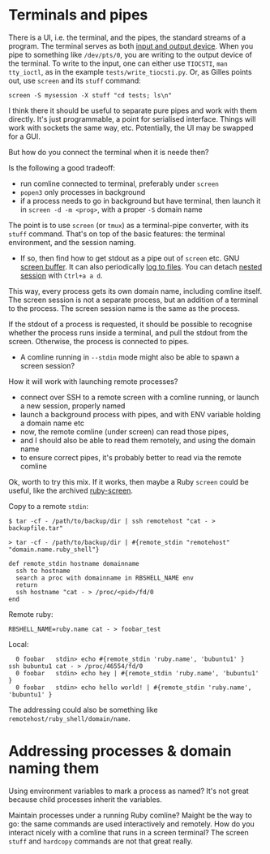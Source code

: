 # Terminals and pipes

There is a UI, i.e. the terminal, and the pipes, the standard streams of a program.
The terminal serves as both [input and output device](https://unix.stackexchange.com/questions/48103/construct-a-command-by-putting-a-string-into-a-tty).
When you pipe to something like `/dev/pts/0`, you are writing to the output device of the terminal.
To write to the input, one can either use `TIOCSTI`, `man tty_ioctl`, as in
the example `tests/write_tiocsti.py`. Or, as Gilles points out, use `screen`
and its `stuff` command:

```
screen -S mysession -X stuff "cd tests; ls\n"
```

I think there it should be useful to separate pure pipes and work with them directly.
It's just programmable, a point for serialised interface. Things will work with
sockets the same way, etc. Potentially, the UI may be swapped for a GUI.

But how do you connect the terminal when it is neede then?

Is the following a good tradeoff:

* run comline connected to terminal, preferably under `screen`
* `popen3` only processes in background
* if a process needs to go in background but have terminal,
  then launch it in `screen -d -m <prog>`, with a proper `-S` domain name

The point is to use `screen` (or `tmux`) as a terminal-pipe converter, with its `stuff` command.
That's on top of the basic features: the terminal environment, and the session naming.

* If so, then find how to get stdout as a pipe out of `screen` etc.
  GNU [screen buffer](https://askubuntu.com/questions/817007/save-stdout-and-stderr-of-programs-running-under-gnu-screen-when-you-forgot-to-r).
  It can also periodically [log to files](https://www.gnu.org/software/screen/manual/html_node/Log.html).
  You can detach [nested session](https://wiki.archlinux.org/title/GNU_Screen#Nested_Screen_Sessions)
  with `Ctrl+a a d`.

This way, every process gets its own domain name, including comline itself.
The screen session is not a separate process, but an addition of a terminal
to the process. The screen session name is the same as the process.

If the stdout of a process is requested, it should be possible to recognise
whether the process runs inside a terminal, and pull the stdout from the screen.
Otherwise, the process is connected to pipes.

* A comline running in `--stdin` mode might also be able to spawn a screen session?

How it will work with launching remote processes?

* connect over SSH to a remote screen with a comline running, or launch a new session, properly named
* launch a background process with pipes, and with ENV variable holding a domain name etc
* now, the remote comline (under screen) can read those pipes,
* and I should also be able to read them remotely, and using the domain name
* to ensure correct pipes, it's probably better to read via the remote comline

Ok, worth to try this mix. If it works, then maybe a Ruby `screen` could be useful,
like the archived [ruby-screen](https://github.com/dpetersen/ruby-screen).

Copy to a remote `stdin`:

```
$ tar -cf - /path/to/backup/dir | ssh remotehost "cat - > backupfile.tar"

> tar -cf - /path/to/backup/dir | #{remote_stdin "remotehost" "domain.name.ruby_shell"}

def remote_stdin hostname domainname
  ssh to hostname
  search a proc with domainname in RBSHELL_NAME env
  return
  ssh hostname "cat - > /proc/<pid>/fd/0
end
```

Remote ruby:

```
RBSHELL_NAME=ruby.name cat - > foobar_test
```

Local:

```
  0 foobar   stdin> echo #{remote_stdin 'ruby.name', 'bubuntu1' }
ssh bubuntu1 cat - > /proc/46554/fd/0
  0 foobar   stdin> echo hey | #{remote_stdin 'ruby.name', 'bubuntu1' }
  0 foobar   stdin> echo hello world! | #{remote_stdin 'ruby.name', 'bubuntu1' }
```

The addressing could also be something like `remotehost/ruby_shell/domain/name`.



# Addressing processes & domain naming them

Using environment variables to mark a process as named?
It's not great because child processes inherit the variables.

Maintain processes under a running Ruby comline?
Maight be the way to go: the same commands are used interactively and remotely.
How do you interact nicely with a comline that runs in a screen terminal?
The screen `stuff` and `hardcopy` commands are not that great really.

